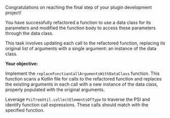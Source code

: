 Congratulations on reaching the final step of your plugin development project!

You have successfully refactored a function to use a data class for its parameters and modified the function body to access these parameters through the data class.

This task involves updating each call to the refactored function, replacing its original list of arguments with a single argument: an instance of the data class.

**Your objective:**

Implement the `replaceFunctionCallArgumentsWithDataClass` function. This function scans a Kotlin file for calls to the refactored function and replaces the existing arguments in each call with a new instance of the data class, properly populated with the original arguments.

<div class="hint" title="Finding Function Calls">

Leverage `PsiTreeUtil.collectElementsOfType` to traverse the PSI and identify function call expressions. 
These calls should match with the specified function.
</div>